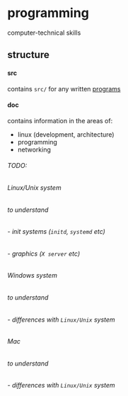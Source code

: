 # programming

computer-technical skills

## structure

#### src
contains `src/` for any written [programs][src]

#### doc
contains information in the areas of:
  - linux (development, architecture)
  - programming
  - networking

[src]: ./src/


###### TODO:

###### Linux/Unix system
###### to understand  
######  - init systems (`initd`, `systemd` etc)
######  - graphics (`X server` etc)

###### Windows system
###### to understand
######  - differences with `Linux/Unix` system

###### Mac
###### to understand
######  - differences with `Linux/Unix` system
